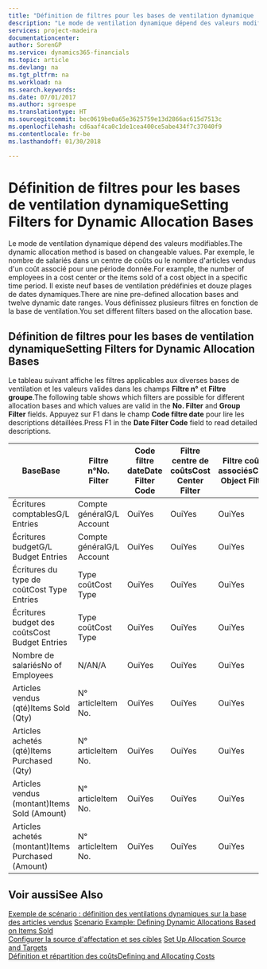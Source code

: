```yaml
---
title: "Définition de filtres pour les bases de ventilation dynamique | Microsoft Docs"
description: "Le mode de ventilation dynamique dépend des valeurs modifiables. Par exemple, le nombre de salariés dans un centre de coûts ou le nombre d'articles vendus d'un coût associé pour une période donnée. Il existe neuf bases de ventilation prédéfinies et douze plages de dates dynamiques. Vous définissez plusieurs filtres en fonction de la base de ventilation."
services: project-madeira
documentationcenter: 
author: SorenGP
ms.service: dynamics365-financials
ms.topic: article
ms.devlang: na
ms.tgt_pltfrm: na
ms.workload: na
ms.search.keywords: 
ms.date: 07/01/2017
ms.author: sgroespe
ms.translationtype: HT
ms.sourcegitcommit: bec0619be0a65e3625759e13d2866ac615d7513c
ms.openlocfilehash: cd6aaf4ca0c1de1cea400ce5abe434f7c37040f9
ms.contentlocale: fr-be
ms.lasthandoff: 01/30/2018

---
```

# <a name="setting-filters-for-dynamic-allocation-bases"></a><span data-ttu-id="c69f3-106">Définition de filtres pour les bases de ventilation dynamique</span><span class="sxs-lookup"><span data-stu-id="c69f3-106">Setting Filters for Dynamic Allocation Bases</span></span>
<span data-ttu-id="c69f3-107">Le mode de ventilation dynamique dépend des valeurs modifiables.</span><span class="sxs-lookup"><span data-stu-id="c69f3-107">The dynamic allocation method is based on changeable values.</span></span> <span data-ttu-id="c69f3-108">Par exemple, le nombre de salariés dans un centre de coûts ou le nombre d'articles vendus d'un coût associé pour une période donnée.</span><span class="sxs-lookup"><span data-stu-id="c69f3-108">For example, the number of employees in a cost center or the items sold of a cost object in a specific time period.</span></span> <span data-ttu-id="c69f3-109">Il existe neuf bases de ventilation prédéfinies et douze plages de dates dynamiques.</span><span class="sxs-lookup"><span data-stu-id="c69f3-109">There are nine pre-defined allocation bases and twelve dynamic date ranges.</span></span> <span data-ttu-id="c69f3-110">Vous définissez plusieurs filtres en fonction de la base de ventilation.</span><span class="sxs-lookup"><span data-stu-id="c69f3-110">You set different filters based on the allocation base.</span></span>  

## <a name="setting-filters-for-dynamic-allocation-bases"></a><span data-ttu-id="c69f3-111">Définition de filtres pour les bases de ventilation dynamique</span><span class="sxs-lookup"><span data-stu-id="c69f3-111">Setting Filters for Dynamic Allocation Bases</span></span>  
 <span data-ttu-id="c69f3-112">Le tableau suivant affiche les filtres applicables aux diverses bases de ventilation et les valeurs valides dans les champs **Filtre n°** et **Filtre groupe**.</span><span class="sxs-lookup"><span data-stu-id="c69f3-112">The following table shows which filters are possible for different allocation bases and which values are valid in the **No. Filter** and **Group Filter** fields.</span></span> <span data-ttu-id="c69f3-113">Appuyez sur F1 dans le champ **Code filtre date** pour lire les descriptions détaillées.</span><span class="sxs-lookup"><span data-stu-id="c69f3-113">Press F1 in the **Date Filter Code** field to read detailed descriptions.</span></span>  

|<span data-ttu-id="c69f3-114">**Base**</span><span class="sxs-lookup"><span data-stu-id="c69f3-114">**Base**</span></span>|<span data-ttu-id="c69f3-115">**Filtre n°**</span><span class="sxs-lookup"><span data-stu-id="c69f3-115">**No. Filter**</span></span>|<span data-ttu-id="c69f3-116">**Code filtre date**</span><span class="sxs-lookup"><span data-stu-id="c69f3-116">**Date Filter Code**</span></span>|<span data-ttu-id="c69f3-117">**Filtre centre de coûts**</span><span class="sxs-lookup"><span data-stu-id="c69f3-117">**Cost Center Filter**</span></span>|<span data-ttu-id="c69f3-118">**Filtre coûts associés**</span><span class="sxs-lookup"><span data-stu-id="c69f3-118">**Cost Object Filter**</span></span>|<span data-ttu-id="c69f3-119">**Filtre groupe**</span><span class="sxs-lookup"><span data-stu-id="c69f3-119">**Group Filter**</span></span>|  
|--------------|----------------------------------------|----------------------------------------------|------------------------------------------------|------------------------------------------------|------------------------------------------|  
|<span data-ttu-id="c69f3-120">Écritures comptables</span><span class="sxs-lookup"><span data-stu-id="c69f3-120">G/L Entries</span></span>|<span data-ttu-id="c69f3-121">Compte général</span><span class="sxs-lookup"><span data-stu-id="c69f3-121">G/L Account</span></span>|<span data-ttu-id="c69f3-122">Oui</span><span class="sxs-lookup"><span data-stu-id="c69f3-122">Yes</span></span>|<span data-ttu-id="c69f3-123">Oui</span><span class="sxs-lookup"><span data-stu-id="c69f3-123">Yes</span></span>|<span data-ttu-id="c69f3-124">Oui</span><span class="sxs-lookup"><span data-stu-id="c69f3-124">Yes</span></span>|<span data-ttu-id="c69f3-125">N/A</span><span class="sxs-lookup"><span data-stu-id="c69f3-125">N/A</span></span>|  
|<span data-ttu-id="c69f3-126">Écritures budget</span><span class="sxs-lookup"><span data-stu-id="c69f3-126">G/L Budget Entries</span></span>|<span data-ttu-id="c69f3-127">Compte général</span><span class="sxs-lookup"><span data-stu-id="c69f3-127">G/L Account</span></span>|<span data-ttu-id="c69f3-128">Oui</span><span class="sxs-lookup"><span data-stu-id="c69f3-128">Yes</span></span>|<span data-ttu-id="c69f3-129">Oui</span><span class="sxs-lookup"><span data-stu-id="c69f3-129">Yes</span></span>|<span data-ttu-id="c69f3-130">Oui</span><span class="sxs-lookup"><span data-stu-id="c69f3-130">Yes</span></span>|<span data-ttu-id="c69f3-131">Nom budget comptable</span><span class="sxs-lookup"><span data-stu-id="c69f3-131">G/L Budget Name</span></span>|  
|<span data-ttu-id="c69f3-132">Écritures du type de coût</span><span class="sxs-lookup"><span data-stu-id="c69f3-132">Cost Type Entries</span></span>|<span data-ttu-id="c69f3-133">Type coût</span><span class="sxs-lookup"><span data-stu-id="c69f3-133">Cost Type</span></span>|<span data-ttu-id="c69f3-134">Oui</span><span class="sxs-lookup"><span data-stu-id="c69f3-134">Yes</span></span>|<span data-ttu-id="c69f3-135">Oui</span><span class="sxs-lookup"><span data-stu-id="c69f3-135">Yes</span></span>|<span data-ttu-id="c69f3-136">Oui</span><span class="sxs-lookup"><span data-stu-id="c69f3-136">Yes</span></span>|<span data-ttu-id="c69f3-137">N/A</span><span class="sxs-lookup"><span data-stu-id="c69f3-137">N/A</span></span>|  
|<span data-ttu-id="c69f3-138">Écritures budget des coûts</span><span class="sxs-lookup"><span data-stu-id="c69f3-138">Cost Budget Entries</span></span>|<span data-ttu-id="c69f3-139">Type coût</span><span class="sxs-lookup"><span data-stu-id="c69f3-139">Cost Type</span></span>|<span data-ttu-id="c69f3-140">Oui</span><span class="sxs-lookup"><span data-stu-id="c69f3-140">Yes</span></span>|<span data-ttu-id="c69f3-141">Oui</span><span class="sxs-lookup"><span data-stu-id="c69f3-141">Yes</span></span>|<span data-ttu-id="c69f3-142">Oui</span><span class="sxs-lookup"><span data-stu-id="c69f3-142">Yes</span></span>|<span data-ttu-id="c69f3-143">Nom du budget</span><span class="sxs-lookup"><span data-stu-id="c69f3-143">Budget Name</span></span>|  
|<span data-ttu-id="c69f3-144">Nombre de salariés</span><span class="sxs-lookup"><span data-stu-id="c69f3-144">No of Employees</span></span>|<span data-ttu-id="c69f3-145">N/A</span><span class="sxs-lookup"><span data-stu-id="c69f3-145">N/A</span></span>|<span data-ttu-id="c69f3-146">Oui</span><span class="sxs-lookup"><span data-stu-id="c69f3-146">Yes</span></span>|<span data-ttu-id="c69f3-147">Oui</span><span class="sxs-lookup"><span data-stu-id="c69f3-147">Yes</span></span>|<span data-ttu-id="c69f3-148">Oui</span><span class="sxs-lookup"><span data-stu-id="c69f3-148">Yes</span></span>|<span data-ttu-id="c69f3-149">N/A</span><span class="sxs-lookup"><span data-stu-id="c69f3-149">N/A</span></span>|  
|<span data-ttu-id="c69f3-150">Articles vendus (qté)</span><span class="sxs-lookup"><span data-stu-id="c69f3-150">Items Sold (Qty)</span></span>|<span data-ttu-id="c69f3-151">N° article</span><span class="sxs-lookup"><span data-stu-id="c69f3-151">Item No.</span></span>|<span data-ttu-id="c69f3-152">Oui</span><span class="sxs-lookup"><span data-stu-id="c69f3-152">Yes</span></span>|<span data-ttu-id="c69f3-153">Oui</span><span class="sxs-lookup"><span data-stu-id="c69f3-153">Yes</span></span>|<span data-ttu-id="c69f3-154">Oui</span><span class="sxs-lookup"><span data-stu-id="c69f3-154">Yes</span></span>|<span data-ttu-id="c69f3-155">Groupe compta. stock</span><span class="sxs-lookup"><span data-stu-id="c69f3-155">Inventory Posting Group</span></span>|  
|<span data-ttu-id="c69f3-156">Articles achetés (qté)</span><span class="sxs-lookup"><span data-stu-id="c69f3-156">Items Purchased (Qty)</span></span>|<span data-ttu-id="c69f3-157">N° article</span><span class="sxs-lookup"><span data-stu-id="c69f3-157">Item No.</span></span>|<span data-ttu-id="c69f3-158">Oui</span><span class="sxs-lookup"><span data-stu-id="c69f3-158">Yes</span></span>|<span data-ttu-id="c69f3-159">Oui</span><span class="sxs-lookup"><span data-stu-id="c69f3-159">Yes</span></span>|<span data-ttu-id="c69f3-160">Oui</span><span class="sxs-lookup"><span data-stu-id="c69f3-160">Yes</span></span>|<span data-ttu-id="c69f3-161">Groupe compta. stock</span><span class="sxs-lookup"><span data-stu-id="c69f3-161">Inventory Posting Group</span></span>|  
|<span data-ttu-id="c69f3-162">Articles vendus (montant)</span><span class="sxs-lookup"><span data-stu-id="c69f3-162">Items Sold (Amount)</span></span>|<span data-ttu-id="c69f3-163">N° article</span><span class="sxs-lookup"><span data-stu-id="c69f3-163">Item No.</span></span>|<span data-ttu-id="c69f3-164">Oui</span><span class="sxs-lookup"><span data-stu-id="c69f3-164">Yes</span></span>|<span data-ttu-id="c69f3-165">Oui</span><span class="sxs-lookup"><span data-stu-id="c69f3-165">Yes</span></span>|<span data-ttu-id="c69f3-166">Oui</span><span class="sxs-lookup"><span data-stu-id="c69f3-166">Yes</span></span>|<span data-ttu-id="c69f3-167">Groupe compta. stock</span><span class="sxs-lookup"><span data-stu-id="c69f3-167">Inventory Posting Group</span></span>|  
|<span data-ttu-id="c69f3-168">Articles achetés (montant)</span><span class="sxs-lookup"><span data-stu-id="c69f3-168">Items Purchased (Amount)</span></span>|<span data-ttu-id="c69f3-169">N° article</span><span class="sxs-lookup"><span data-stu-id="c69f3-169">Item No.</span></span>|<span data-ttu-id="c69f3-170">Oui</span><span class="sxs-lookup"><span data-stu-id="c69f3-170">Yes</span></span>|<span data-ttu-id="c69f3-171">Oui</span><span class="sxs-lookup"><span data-stu-id="c69f3-171">Yes</span></span>|<span data-ttu-id="c69f3-172">Oui</span><span class="sxs-lookup"><span data-stu-id="c69f3-172">Yes</span></span>|<span data-ttu-id="c69f3-173">Groupe compta. stock</span><span class="sxs-lookup"><span data-stu-id="c69f3-173">Inventory Posting Group</span></span>|  

## <a name="see-also"></a><span data-ttu-id="c69f3-174">Voir aussi</span><span class="sxs-lookup"><span data-stu-id="c69f3-174">See Also</span></span>  
 <span data-ttu-id="c69f3-175">[Exemple de scénario : définition des ventilations dynamiques sur la base des articles vendus](finance-scenario-example-defining-dynamic-allocations-based-on-items-sold.md) </span><span class="sxs-lookup"><span data-stu-id="c69f3-175">[Scenario Example: Defining Dynamic Allocations Based on Items Sold](finance-scenario-example-defining-dynamic-allocations-based-on-items-sold.md) </span></span>  
 <span data-ttu-id="c69f3-176">[Configurer la source d'affectation et ses cibles](finance-how-to-set-up-allocation-source-and-targets.md) </span><span class="sxs-lookup"><span data-stu-id="c69f3-176">[Set Up Allocation Source and Targets](finance-how-to-set-up-allocation-source-and-targets.md) </span></span>  
 [<span data-ttu-id="c69f3-177">Définition et répartition des coûts</span><span class="sxs-lookup"><span data-stu-id="c69f3-177">Defining and Allocating Costs</span></span>](finance-define-and-allocate-costs.md)

